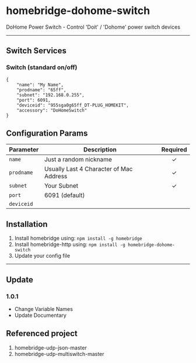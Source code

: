 # homebridge-dohome-switch

DoHome Power Switch - Control 'Doit' / 'Dohome' power switch devices


_________________________________________

## Switch Services

### Switch (standard on/off)

```
{
    "name": "My Name",
    "prodname": "65ff",
    "subnet": "192.168.0.255",
    "port": 6091,
    "deviceid": "955sga0g65ff_DT-PLUG_HOMEKIT",
    "accessory": "DoHomeSwitch"
}
```

## Configuration Params

|             Parameter            |                       Description                       | Required |
| -------------------------------- | ------------------------------------------------------- |:--------:|
| `name`                           | Just a random nickname                                  |     ✓    |
| `prodname`                       | Usually Last 4 Character of Mac Address                 |     ✓    |
| `subnet`                         | Your Subnet                                             |     ✓    |
| `port`                           | 6091 (default)                                          |          |
| `deviceid`                       |                                                         |          |



## Installation

1. Install homebridge using: `npm install -g homebridge`
2. Install homebridge-http using: `npm install -g homebridge-dohome-switch`
3. Update your config file

_________________________________________

## Update

### 1.0.1

* Change Variable Names
* Update Documentary

## Referenced project
1. homebridge-udp-json-master
2. homebridge-udp-multiswitch-master
